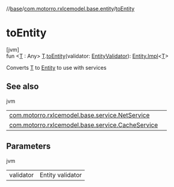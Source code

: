 //[base](../../index.md)/[com.motorro.rxlcemodel.base.entity](index.md)/[toEntity](to-entity.md)

# toEntity

[jvm]\
fun &lt;[T](to-entity.md) : Any&gt; [T](to-entity.md).[toEntity](to-entity.md)(validator: [EntityValidator](-entity-validator/index.md)): [Entity.Impl](-entity/-impl/index.md)&lt;[T](to-entity.md)&gt;

Converts [T](to-entity.md) to [Entity](-entity/index.md) to use with services

## See also

jvm

| | |
|---|---|
| [com.motorro.rxlcemodel.base.service.NetService](../com.motorro.rxlcemodel.base.service/-net-service/index.md) |  |
| [com.motorro.rxlcemodel.base.service.CacheService](../com.motorro.rxlcemodel.base.service/-cache-service/index.md) |  |

## Parameters

jvm

| | |
|---|---|
| validator | Entity validator |

